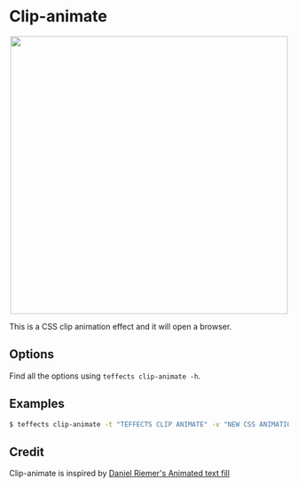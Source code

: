 # Clip-animate

<p align="center">
<img width="500" src="https://raw.githubusercontent.com/shinokada/teffects/main/images/clip-animate.gif" />
</p>

This is a CSS clip animation effect and it will open a browser.

## Options

Find all the options using `teffects clip-animate -h`.

## Examples

```sh
$ teffects clip-animate -t "TEFFECTS CLIP ANIMATE" -v "NEW CSS ANIMATION" -u "FOR YOUR ARTICLE"
```

## Credit

Clip-animate is inspired by [Daniel Riemer's Animated text fill](https://codepen.io/zitrusfrisch/pen/fjbal)
